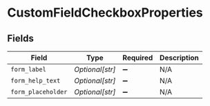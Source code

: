 # CustomFieldCheckboxProperties


## Fields

| Field              | Type               | Required           | Description        |
| ------------------ | ------------------ | ------------------ | ------------------ |
| `form_label`       | *Optional[str]*    | :heavy_minus_sign: | N/A                |
| `form_help_text`   | *Optional[str]*    | :heavy_minus_sign: | N/A                |
| `form_placeholder` | *Optional[str]*    | :heavy_minus_sign: | N/A                |